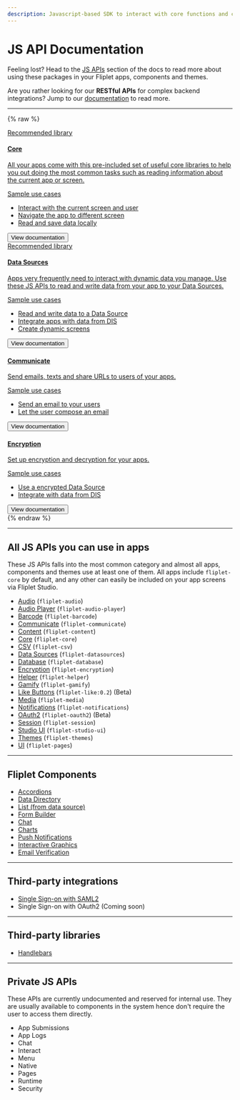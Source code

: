 ```yaml
---
description: Javascript-based SDK to interact with core functions and components in your Fliplet Apps.
---
```


# JS API Documentation

Feeling lost? Head to the [JS APIs](JS-APIs.md) section of the docs to read more about using these packages in your Fliplet apps, components and themes.

<p class="quote">Are you rather looking for our <strong>RESTful APIs</strong> for complex backend integrations? Jump to our <a href="/REST-API-Documentation.html">documentation</a> to read more.</p>

---

{% raw %}
<section class="blocks alt">
  <a class="bl two" href="/API/core/overview.html">
    <div>
      <span class="pin">Recommended library</span>
      <h4>Core</h4>
      <p>All your apps come with this pre-included set of useful core libraries to help you out doing the most common tasks such as reading information about the current app or screen.</p>
      <p class="note">Sample use cases</p>
      <ul>
        <li>Interact with the current screen and user</li>
        <li>Navigate the app to different screen</li>
        <li>Read and save data locally</li>
      </ul>
      <button>View documentation</button>
    </div>
  </a>
  <a class="bl two" href="/API/fliplet-datasources.html">
    <div>
      <span class="pin">Recommended library</span>
      <h4>Data Sources</h4>
      <p>Apps very frequently need to interact with dynamic data you manage. Use these JS APIs to read and write data from your app to your Data Sources.</p>
      <p class="note">Sample use cases</p>
      <ul>
        <li>Read and write data to a Data Source</li>
        <li>Integrate apps with data from DIS</li>
        <li>Create dynamic screens</li>
      </ul>
      <button>View documentation</button>
    </div>
  </a>
</section>
<section class="blocks alt">
  <a class="bl two" href="/API/core/overview.html">
    <div>
      <h4>Communicate</h4>
      <p>Send emails, texts and share URLs to users of your apps.</p>
      <p class="note">Sample use cases</p>
      <ul>
        <li>Send an email to your users</li>
        <li>Let the user compose an email</li>
      </ul>
      <button>View documentation</button>
    </div>
  </a>
  <a class="bl two" href="/API/fliplet-datasources.html">
    <div>
      <h4>Encryption</h4>
      <p>Set up encryption and decryption for your apps.</p>
      <p class="note">Sample use cases</p>
      <ul>
        <li>Use a encrypted Data Source</li>
        <li>Integrate with data from DIS</li>
      </ul>
      <button>View documentation</button>
    </div>
  </a>
</section>
{% endraw %}

---

## All JS APIs you can use in apps

These JS APIs falls into the most common category and almost all apps, components and themes use at least one of them. All apps include `fliplet-core` by default, and any other can easily be included on your app screens via Fliplet Studio.

- [Audio](API/fliplet-audio.md) (`fliplet-audio`)
- [Audio Player](API/fliplet-audio-player.md) (`fliplet-audio-player`)
- [Barcode](API/fliplet-barcode.md) (`fliplet-barcode`)
- [Communicate](API/fliplet-communicate.md) (`fliplet-communicate`)
- [Content](API/fliplet-content.md) (`fliplet-content`)
- [Core](API/fliplet-core.md) (`fliplet-core`)
- [CSV](API/fliplet-csv.md) (`fliplet-csv`)
- [Data Sources](API/fliplet-datasources.md) (`fliplet-datasources`)
- [Database](API/fliplet-database.md) (`fliplet-database`)
- [Encryption](API/fliplet-encryption.md) (`fliplet-encryption`)
- [Helper](API/fliplet-helper.md) (`fliplet-helper`)
- [Gamify](API/fliplet-gamify.md) (`fliplet-gamify`)
- [Like Buttons](API/like-buttons.md) (`fliplet-like:0.2`) (Beta)
- [Media](API/fliplet-media.md) (`fliplet-media`)
- [Notifications](API/fliplet-notifications.md) (`fliplet-notifications`)
- [OAuth2](API/fliplet-oauth2.md) (`fliplet-oauth2`) (Beta)
- [Session](API/fliplet-session.md) (`fliplet-session`)
- [Studio UI](UI-guidelines-interface.md) (`fliplet-studio-ui`)
- [Themes](API/fliplet-themes.md) (`fliplet-themes`)
- [UI](API/fliplet-ui.md) (`fliplet-pages`)

---

## Fliplet Components

- [Accordions](API/components/accordions.md)
- [Data Directory](API/components/data-directory.md)
- [List (from data source)](API/components/list-from-data-source.md)
- [Form Builder](API/components/form-builder.md)
- [Chat](API/components/chat.md)
- [Charts](API/components/charts.md)
- [Push Notifications](API/components/push-notifications.md)
- [Interactive Graphics](API/components/interactive-graphics.md)
- [Email Verification](API/components/email-verification.md)

---

## Third-party integrations

- [Single Sign-on with SAML2](API/integrations/sso-saml2.md)
- Single Sign-on with OAuth2 (Coming soon)

---

## Third-party libraries

- [Handlebars](API/libraries/handlebars.md)

---

## Private JS APIs

These APIs are currently undocumented and reserved for internal use. They are usually available to components in the system hence don't require the user to access them directly.

- App Submissions
- App Logs
- Chat
- Interact
- Menu
- Native
- Pages
- Runtime
- Security